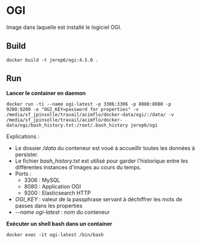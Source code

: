 # OGI
Image dans laquelle est installé le logiciel OGI.

## Build
    docker build -t jerep6/ogi:4.5.0 .
    
## Run
**Lancer le container en daemon**

	docker run -ti --name ogi-latest -p 3306:3306 -p 8080:8080 -p 9200:9200 -e "OGI_KEY=password for properties" -v /media/sf_jpinsolle/travail/acimflo/docker-data/ogi/:/data/ -v /media/sf_jpinsolle/travail/acimflo/docker-data/ogi/bash_history.txt:/root/.bash_history jerep6/ogi

Explications :
* Le dossier */data* du conteneur est voué à accueillir toutes les données à persister.
* Le fichier *bash_history.txt* est utilisé pour garder l'historique entre les différentes instances d'images au cours du temps.
* Ports :
	* 3306 : MySQL
	* 8080 : Application OGI
	* 9200 : Elasticsearch HTTP
* *OGI_KEY* : valeur de la passphrase servant à déchiffrer les mots de passes dans les properties 
* *--name ogi-latest* : nom du conteneur
	
**Exécuter un shell bash dans un container**

	docker exec -it ogi-latest /bin/bash	
    

